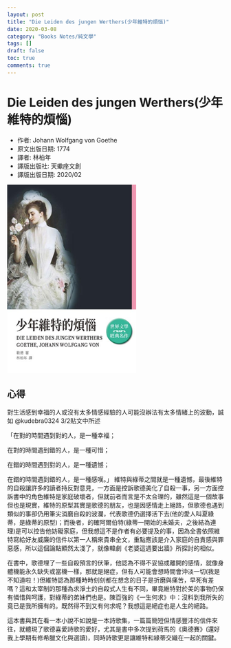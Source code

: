```yaml
---
layout: post
title: "Die Leiden des jungen Werthers(少年維特的煩惱)"
date: 2020-03-08
category: "Books Notes/純文學"
tags: []
draft: false
toc: true
comments: true
---
```


# Die Leiden des jungen Werthers(少年維特的煩惱)
* 作者: Johann Wolfgang von Goethe
* 原文出版日期: 1774
* 譯者: 林柏年
* 譯版出版社: 天蠍座文創
* 譯版出版日期: 2020/02

<img src="/assets/posts/少年維特的煩惱.jpg" alt="" width="300"/>
<!-- more -->

## 心得
對生活感到幸福的人或沒有太多情感經驗的人可能沒辦法有太多情緒上的波動，誠如 @kudebra0324 3/2貼文中所述

「在對的時間遇到對的人，是一種幸福；

在對的時間遇到錯的人，是一種可惜；

在錯的時間遇到對的人，是一種遺憾；

在錯的時間遇到錯的人，是一種感嘆。」 維特與綠蒂之間就是一種遺憾，最後維特的自殺讓許多的讀者持反對意見，一方面是控訴歌德美化了自殺一事，另一方面控訴書中的角色維特是家庭破壞者，但就前者而言是不太合理的，雖然這是一個故事但也是現實，維特的原型其實是歌德的朋友，也是因感情走上絕路，但歌德也遇到類似的事卻仍用筆尖消磨自殺的波瀾，代表歌德仍選擇活下去(他的愛人叫夏綠蒂，是綠蒂的原型)；而後者，的確阿爾伯特(綠蒂一開始的未婚夫，之後結為連理)是可以控告他妨礙家庭，但我想這不是作者有必要提及的事，因為全書依照維特寫給好友威廉的信件以第一人稱來貴串全文，重點應該是介入家庭的自責感與罪惡感，所以這個論點顯然太淺了，就像韓劇《老婆這週要出牆》所探討的相似。

在書中，歌德埋了一些自殺預言的伏筆，他認為不得不妥協或離開的感情，就像身體機能永久缺失或當機一樣，那就是絕症，但有人可能會想時間會沖淡一切(我是不知道啦！)但維特認為那種時時刻刻都在想念的日子是折磨與痛苦，早死有差嗎？這和太宰制的那種為求淨土的自殺式人生有不同，畢竟維特對於美的事物仍保有憐惜與呵護，對綠蒂的弟妹們也是。陳百強的《一生何求》中：沒料到我所失的竟已是我所擁有的。既然得不到又有何求呢？我想這是絕症也是人生的絕路。

這本書與其在看一本小說不如說是一本詩歌集，一篇篇簡短但情感豐沛的信件來往，就體現了歌德喜愛詩歌的愛好，尤其是書中多次提到荷馬的《奧德賽》(還好我上學期有修希臘文化與選讀)，同時詩歌更是讓維特和綠蒂交織在一起的關鍵。
